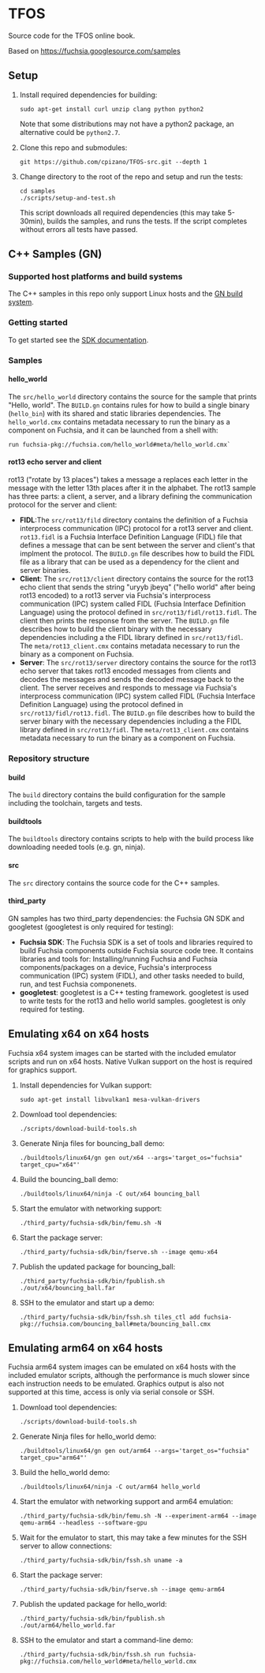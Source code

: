 # TFOS

Source code for the TFOS online book.

Based on https://fuchsia.googlesource.com/samples

## Setup
1. Install required dependencies for building:

    ```
    sudo apt-get install curl unzip clang python python2
    ```

    Note that some distributions may not have a python2 package, an alternative could be `python2.7`.

1. Clone this repo and submodules:
    ```
    git https://github.com/cpizano/TFOS-src.git --depth 1
    ```

1. Change directory to the root of the repo and setup and run the tests:

    ```
    cd samples
    ./scripts/setup-and-test.sh
    ```
    This script downloads all required dependencies (this may take 5-30min), builds the samples, and runs the tests. If the script completes without errors all tests have passed.

## C++ Samples (GN)

### Supported host platforms and build systems
The C++ samples in this repo only support Linux hosts and the [GN build system](https://gn.googlesource.com/gn/).

### Getting started
To get started see the [SDK documentation](https://fuchsia.dev/fuchsia-src/development/sdk).

### Samples
#### hello_world
The `src/hello_world` directory contains the source for the sample that prints "Hello, world". The `BUILD.gn` contains rules for how to build a single binary (`hello_bin`) with its shared and static libraries dependencies. The `hello_world.cmx` contains metadata necessary to run the binary as a component on Fuchsia, and it can be launched from a shell with:
```
run fuchsia-pkg://fuchsia.com/hello_world#meta/hello_world.cmx`
```
#### rot13 echo server and client
rot13 ("rotate by 13 places") takes a message a replaces each letter in the message with the letter 13th places after it in the alphabet. The rot13 sample has three parts: a client, a server, and a library defining the communication protocol for  the server and client:
* **FIDL**:The `src/rot13/fild` directory contains the definition of a Fuchsia interprocess communication (IPC) protocol for a rot13 server and client. `rot13.fidl` is a Fuchsia Interface Definition Language (FIDL) file that defines a message that can be sent between the server and client's that implment the protocol. The `BUILD.gn` file describes how to build the FIDL file as a library that can be used as a dependency for the client and server binaries.
* **Client**: The `src/rot13/client` directory contains the source for the rot13 echo client that sends the string "uryyb jbeyq" ("hello world" after being rot13 encoded) to a rot13 server via Fuchsia's interprocess communication (IPC) system called FIDL (Fuchsia Interface Definition Language) using the protocol defined in `src/rot13/fidl/rot13.fidl`. The client then prints the response from the server. The `BUILD.gn` file describes how to build the client binary with the necessary dependencies including a the FIDL library defined in `src/rot13/fidl`. The `meta/rot13_client.cmx` contains metadata necessary to run the binary as a component on Fuchsia.
* **Server**: The `src/rot13/server` directory contains the source for the rot13 echo server that takes rot13 encoded messages from clients and decodes the messages and sends the decoded message back to the client. The server receives and responds to message via Fuchsia's interprocess communication (IPC) system called FIDL (Fuchsia Interface Definition Language) using the protocol defined in `src/rot13/fidl/rot13.fidl`. The `BUILD.gn` file describes how to build the server binary with the necessary dependencies including a the FIDL library defined in `src/rot13/fidl`. The `meta/rot13_client.cmx` contains metadata necessary to run the binary as a component on Fuchsia.

### Repository structure
#### build
The `build` directory contains the build configuration for the sample including the toolchain, targets and tests.
#### buildtools
The `buildtools` directory contains scripts to help with the build process like downloading needed tools (e.g. gn, ninja).
#### src
The `src` directory contains the source code for the C++ samples.
#### third_party
GN samples has two third_party dependencies: the Fuchsia GN SDK and googletest (googletest is only required for testing):
* **Fuchsia SDK**: The Fuchsia SDK is a set of tools and libraries required to build Fuchsia components outside Fuchsia source code tree. It contains libraries and tools for: Installing/running Fuchsia and Fuchsia components/packages on a device, Fuchsia's interprocess communication (IPC) system (FIDL), and other tasks needed to build, run, and test Fuchsia componenets.
* **googletest**: googletest is a C++ testing framework. googletest is used to write tests for the rot13 and hello world samples. googletest is only required for testing.

## Emulating x64 on x64 hosts
Fuchsia x64 system images can be started with the included emulator scripts and run on x64 hosts. Native Vulkan support on the host is required for graphics support.
1. Install dependencies for Vulkan support:
    ```
    sudo apt-get install libvulkan1 mesa-vulkan-drivers
    ```
1. Download tool dependencies:
    ```
    ./scripts/download-build-tools.sh
    ```
1. Generate Ninja files for bouncing_ball demo:
    ```
    ./buildtools/linux64/gn gen out/x64 --args='target_os="fuchsia" target_cpu="x64"'
    ```
1. Build the bouncing_ball demo:
    ```
    ./buildtools/linux64/ninja -C out/x64 bouncing_ball
    ```
1. Start the emulator with networking support:
    ```
    ./third_party/fuchsia-sdk/bin/femu.sh -N
    ```
1. Start the package server:
    ```
    ./third_party/fuchsia-sdk/bin/fserve.sh --image qemu-x64
    ```
1. Publish the updated package for bouncing_ball:
    ```
    ./third_party/fuchsia-sdk/bin/fpublish.sh ./out/x64/bouncing_ball.far
    ```
1. SSH to the emulator and start up a demo:
    ```
    ./third_party/fuchsia-sdk/bin/fssh.sh tiles_ctl add fuchsia-pkg://fuchsia.com/bouncing_ball#meta/bouncing_ball.cmx
    ```

## Emulating arm64 on x64 hosts
Fuchsia arm64 system images can be emulated on x64 hosts with the included emulator scripts, although the performance is much slower since each instruction needs to be emulated. Graphics output is also not supported at this time, access is only via serial console or SSH.
1. Download tool dependencies:
    ```
    ./scripts/download-build-tools.sh
    ```
1. Generate Ninja files for hello_world demo:
    ```
    ./buildtools/linux64/gn gen out/arm64 --args='target_os="fuchsia" target_cpu="arm64"'
    ```
1. Build the hello_world demo:
    ```
    ./buildtools/linux64/ninja -C out/arm64 hello_world
    ```
1. Start the emulator with networking support and arm64 emulation:
    ```
    ./third_party/fuchsia-sdk/bin/femu.sh -N --experiment-arm64 --image qemu-arm64 --headless --software-gpu
    ```
1. Wait for the emulator to start, this may take a few minutes for the SSH server to allow connections:
    ```
    ./third_party/fuchsia-sdk/bin/fssh.sh uname -a
    ```
1. Start the package server:
    ```
    ./third_party/fuchsia-sdk/bin/fserve.sh --image qemu-arm64
    ```
1. Publish the updated package for hello_world:
    ```
    ./third_party/fuchsia-sdk/bin/fpublish.sh ./out/arm64/hello_world.far
    ```
1. SSH to the emulator and start a command-line demo:
    ```
    ./third_party/fuchsia-sdk/bin/fssh.sh run fuchsia-pkg://fuchsia.com/hello_world#meta/hello_world.cmx
    ```
